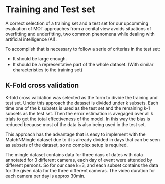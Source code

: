 # Training and Test set

A correct selection of a training set and a test set for our upcomming evaluation 
of MOT approaches from a cenital view avoids situations of overfitting and underfitting, 
two common phenomena while dealing with artificial intelligence (AI).

To accomplish that is necessary to follow a serie of criterias in the test set:

* It should be large enough.
* It should be a representative part of the whole dataset. (With similar characteristics to the training set)

## K-Fold cross validation

K-fold cross validation was selected as the form to divide the training and test set.
Under this approach the dataset is divided under k subsets. Each time one of the k subsets is 
used as the test set and the remaining k-1 subsets as the test set. 
Then the error estimation is avegaged over all k trials to get the total effectiveness of the model. 
In this way the bias is reduced because most of the data is also being used in the test set.

This approach has the advantage that is easy to implement with the MatchNMingle dataset due to 
it is already divided in days that can be seen as subsets of the dataset, so no complex setup is required.

The mingle dataset contains data for three days of dates with data annotated for 3 different cameras,
each day of event were attended by different persons. So for our case k=3, and each subset contains the
data for the given data for the three different cameras. The video duration for each camera per day is 
approx 30min.









